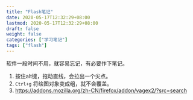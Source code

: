 ```yaml
---
title: "Flash笔记"
date: 2020-05-17T12:32:29+08:00
lastmod: 2020-05-17T12:32:29+08:00
draft: false
weight: false
categories: ["学习笔记"]
tags: ["flash"] 
---
```


 软件一段时间不用，就容易忘记，有必要作下笔记。

1. 按住alt键，拖动直线，会拉出一个尖点。
2. `Ctrl+g` 将绘图对象变成组，就不会覆盖。
3. https://addons.mozilla.org/zh-CN/firefox/addon/vagex2/?src=search